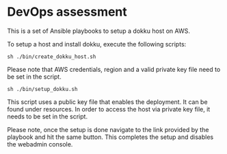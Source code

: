# DevOps assessment


This is a set of Ansible playbooks to setup a dokku host on AWS. 

To setup a host and install dokku, execute the following scripts:

```
sh ./bin/create_dokku_host.sh
```
Please note that AWS credentials, region and a valid private key file need to be set in the script.


```
sh ./bin/setup_dokku.sh
```
This script uses a public key file that enables the deployment. It can be found under resources.
In order to access the host via private key file, it needs to be set in the script.


Please note, once the setup is done navigate to the link provided by the playbook and hit the same button. This completes the setup and disables the webadmin console.  






















